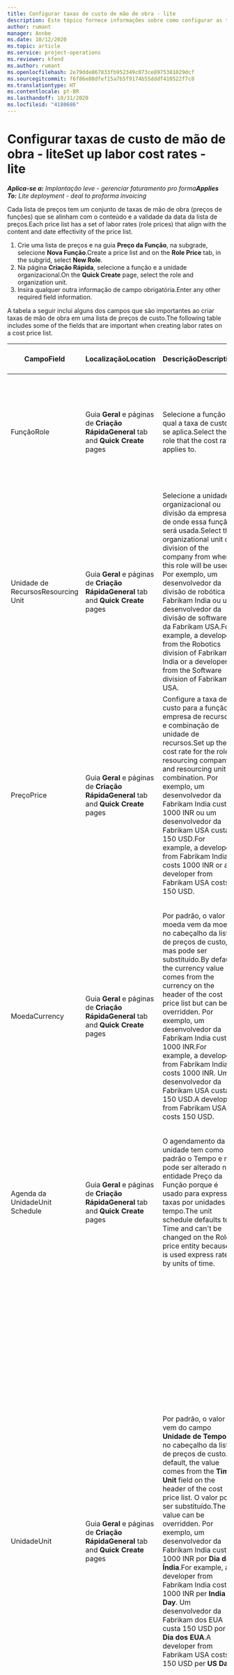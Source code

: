 ```yaml
---
title: Configurar taxas de custo de mão de obra - lite
description: Este tópico fornece informações sobre como configurar as taxas de custo da mão de obra no Project Operations.
author: rumant
manager: Annbe
ms.date: 10/12/2020
ms.topic: article
ms.service: project-operations
ms.reviewer: kfend
ms.author: rumant
ms.openlocfilehash: 2e79dde867833fb952349c073ce8975381029dcf
ms.sourcegitcommit: f6f86e80dfef15a7b5f9174b55dddf410522f7c8
ms.translationtype: HT
ms.contentlocale: pt-BR
ms.lasthandoff: 10/31/2020
ms.locfileid: "4180686"
---
```

# <a name="set-up-labor-cost-rates---lite"></a><span data-ttu-id="0c275-103">Configurar taxas de custo de mão de obra - lite</span><span class="sxs-lookup"><span data-stu-id="0c275-103">Set up labor cost rates - lite</span></span>

<span data-ttu-id="0c275-104">_**Aplica-se a:** Implantação leve - gerenciar faturamento pro forma_</span><span class="sxs-lookup"><span data-stu-id="0c275-104">_**Applies To:** Lite deployment - deal to proforma invoicing_</span></span>

<span data-ttu-id="0c275-105">Cada lista de preços tem um conjunto de taxas de mão de obra (preços de funções) que se alinham com o conteúdo e a validade da data da lista de preços.</span><span class="sxs-lookup"><span data-stu-id="0c275-105">Each price list has a set of labor rates (role prices) that align with the content and date effectivity of the price list.</span></span>

1. <span data-ttu-id="0c275-106">Crie uma lista de preços e na guia **Preço da Função**, na subgrade, selecione **Nova Função**.</span><span class="sxs-lookup"><span data-stu-id="0c275-106">Create a price list and on the **Role Price** tab, in the subgrid, select **New Role**.</span></span>
2. <span data-ttu-id="0c275-107">Na página **Criação Rápida**, selecione a função e a unidade organizacional.</span><span class="sxs-lookup"><span data-stu-id="0c275-107">On the **Quick Create** page, select the role and organization unit.</span></span>
3. <span data-ttu-id="0c275-108">Insira qualquer outra informação de campo obrigatória.</span><span class="sxs-lookup"><span data-stu-id="0c275-108">Enter any other required field information.</span></span>

<span data-ttu-id="0c275-109">A tabela a seguir inclui alguns dos campos que são importantes ao criar taxas de mão de obra em uma lista de preços de custo.</span><span class="sxs-lookup"><span data-stu-id="0c275-109">The following table includes some of the fields that are important when creating labor rates on a cost price list.</span></span>

| <span data-ttu-id="0c275-110">Campo</span><span class="sxs-lookup"><span data-stu-id="0c275-110">Field</span></span> | <span data-ttu-id="0c275-111">Localização</span><span class="sxs-lookup"><span data-stu-id="0c275-111">Location</span></span> | <span data-ttu-id="0c275-112">Descrição</span><span class="sxs-lookup"><span data-stu-id="0c275-112">Description</span></span> | <span data-ttu-id="0c275-113">Impacto a jusante</span><span class="sxs-lookup"><span data-stu-id="0c275-113">Downstream impact</span></span> |
| --- | --- | --- | --- |
| <span data-ttu-id="0c275-114">Função</span><span class="sxs-lookup"><span data-stu-id="0c275-114">Role</span></span> | <span data-ttu-id="0c275-115">Guia **Geral** e páginas de **Criação Rápida**</span><span class="sxs-lookup"><span data-stu-id="0c275-115">**General** tab and **Quick Create** pages</span></span> | <span data-ttu-id="0c275-116">Selecione a função à qual a taxa de custo se aplica.</span><span class="sxs-lookup"><span data-stu-id="0c275-116">Select the role that the cost rate applies to.</span></span> | <span data-ttu-id="0c275-117">A função na estimativa de entrada ou real será comparada com esta linha para padronizar o custo da função.</span><span class="sxs-lookup"><span data-stu-id="0c275-117">The role on the incoming estimate or actual will be matched against this line to default the cost of the role.</span></span> |
| <span data-ttu-id="0c275-118">Unidade de Recursos</span><span class="sxs-lookup"><span data-stu-id="0c275-118">Resourcing Unit</span></span> | <span data-ttu-id="0c275-119">Guia **Geral** e páginas de **Criação Rápida**</span><span class="sxs-lookup"><span data-stu-id="0c275-119">**General** tab and **Quick Create** pages</span></span> | <span data-ttu-id="0c275-120">Selecione a unidade organizacional ou divisão da empresa de onde essa função será usada.</span><span class="sxs-lookup"><span data-stu-id="0c275-120">Select the organizational unit or division of the company from where this role will be used.</span></span> <span data-ttu-id="0c275-121">Por exemplo, um desenvolvedor da divisão de robótica da Fabrikam India ou um desenvolvedor da divisão de software da Fabrikam USA.</span><span class="sxs-lookup"><span data-stu-id="0c275-121">For example, a developer from the Robotics division of Fabrikam India or a developer from the Software division of Fabrikam USA.</span></span> | <span data-ttu-id="0c275-122">A unidade de recursos na estimativa de entrada ou real será comparada com esta linha para definir o custo da função.</span><span class="sxs-lookup"><span data-stu-id="0c275-122">The resourcing unit on the incoming estimate or actual will be matched against this line to default the cost of the role.</span></span> |
| <span data-ttu-id="0c275-123">Preço</span><span class="sxs-lookup"><span data-stu-id="0c275-123">Price</span></span> | <span data-ttu-id="0c275-124">Guia **Geral** e páginas de **Criação Rápida**</span><span class="sxs-lookup"><span data-stu-id="0c275-124">**General** tab and **Quick Create** pages</span></span> | <span data-ttu-id="0c275-125">Configure a taxa de custo para a função, empresa de recursos e combinação de unidade de recursos.</span><span class="sxs-lookup"><span data-stu-id="0c275-125">Set up the cost rate for the role, resourcing company, and resourcing unit combination.</span></span> <span data-ttu-id="0c275-126">Por exemplo, um desenvolvedor da Fabrikam India custa 1000 INR ou um desenvolvedor da Fabrikam USA custa 150 USD.</span><span class="sxs-lookup"><span data-stu-id="0c275-126">For example, a developer from Fabrikam India costs 1000 INR or a developer from Fabrikam USA costs 150 USD.</span></span> | <span data-ttu-id="0c275-127">O preço é a taxa de custo que padroniza o custo por unidade da estimativa de entrada ou linha real para a classe de transação **Hora**.</span><span class="sxs-lookup"><span data-stu-id="0c275-127">The price is the cost rate that defaults on the per unit cost of the incoming estimate or actual line for **Time** transaction class.</span></span> |
| <span data-ttu-id="0c275-128">Moeda</span><span class="sxs-lookup"><span data-stu-id="0c275-128">Currency</span></span> | <span data-ttu-id="0c275-129">Guia **Geral** e páginas de **Criação Rápida**</span><span class="sxs-lookup"><span data-stu-id="0c275-129">**General** tab and **Quick Create** pages</span></span> | <span data-ttu-id="0c275-130">Por padrão, o valor da moeda vem da moeda no cabeçalho da lista de preços de custo, mas pode ser substituído.</span><span class="sxs-lookup"><span data-stu-id="0c275-130">By default, the currency value comes from the currency on the header of the cost price list but can be overridden.</span></span> <span data-ttu-id="0c275-131">Por exemplo, um desenvolvedor da Fabrikam India custa 1000 INR.</span><span class="sxs-lookup"><span data-stu-id="0c275-131">For example, a developer from Fabrikam India costs 1000 INR.</span></span> <span data-ttu-id="0c275-132">Um desenvolvedor da Fabrikam USA custa 150 USD.</span><span class="sxs-lookup"><span data-stu-id="0c275-132">A developer from Fabrikam USA costs 150 USD.</span></span> | <span data-ttu-id="0c275-133">Esta moeda padroniza o custo por unidade da linha de custo real de entrada para a classe de transação **Hora**.</span><span class="sxs-lookup"><span data-stu-id="0c275-133">This currency defaults on the per unit cost of the incoming actual cost line for the **Time** transaction class.</span></span> <span data-ttu-id="0c275-134">Em uma estimativa de projeto, o valor da moeda é convertido para a moeda do projeto e mostrado na exibição em fases da estimativa.</span><span class="sxs-lookup"><span data-stu-id="0c275-134">On a project estimate, the currency value is converted to the project currency and shown on the Time-phased view of the estimate.</span></span> |
| <span data-ttu-id="0c275-135">Agenda da Unidade</span><span class="sxs-lookup"><span data-stu-id="0c275-135">Unit Schedule</span></span> | <span data-ttu-id="0c275-136">Guia **Geral** e páginas de **Criação Rápida**</span><span class="sxs-lookup"><span data-stu-id="0c275-136">**General** tab and **Quick Create** pages</span></span> | <span data-ttu-id="0c275-137">O agendamento da unidade tem como padrão o Tempo e não pode ser alterado na entidade Preço da Função porque é usado para expressar taxas por unidades de tempo.</span><span class="sxs-lookup"><span data-stu-id="0c275-137">The unit schedule defaults to Time and can't be changed on the Role price entity because it is used express rates by units of time.</span></span> | <span data-ttu-id="0c275-138">Não há impacto posterior.</span><span class="sxs-lookup"><span data-stu-id="0c275-138">There is no downstream impact.</span></span> |
| <span data-ttu-id="0c275-139">Unidade</span><span class="sxs-lookup"><span data-stu-id="0c275-139">Unit</span></span> | <span data-ttu-id="0c275-140">Guia **Geral** e páginas de **Criação Rápida**</span><span class="sxs-lookup"><span data-stu-id="0c275-140">**General** tab and **Quick Create** pages</span></span> | <span data-ttu-id="0c275-141">Por padrão, o valor vem do campo **Unidade de Tempo** no cabeçalho da lista de preços de custo.</span><span class="sxs-lookup"><span data-stu-id="0c275-141">By default, the value comes from the **Time Unit** field on the header of the cost price list.</span></span> <span data-ttu-id="0c275-142">O valor pode ser substituído.</span><span class="sxs-lookup"><span data-stu-id="0c275-142">The value can be overridden.</span></span> <span data-ttu-id="0c275-143">Por exemplo, um desenvolvedor da Fabrikam India custa 1000 INR por **Dia da Índia**.</span><span class="sxs-lookup"><span data-stu-id="0c275-143">For example, a developer from Fabrikam India costs 1000 INR per **India Day**.</span></span> <span data-ttu-id="0c275-144">Um desenvolvedor da Fabrikam dos EUA custa 150 USD por **Dia dos EUA**.</span><span class="sxs-lookup"><span data-stu-id="0c275-144">A developer from Fabrikam USA costs 150 USD per **US Day**.</span></span> | <span data-ttu-id="0c275-145">O sistema usa o sistema de unidades e conversão em unidades básicas para calcular um custo por unidade para calcular o preço padrão por unidade em uma estimativa de entrada ou linha real.</span><span class="sxs-lookup"><span data-stu-id="0c275-145">The system uses the system of units and conversion in base units to compute a per unit cost to calculate the default price per unit on an incoming estimate or actual line.</span></span> <span data-ttu-id="0c275-146">Por exemplo, uma estimativa é de 10 **Dias da Índia** de trabalho para um desenvolvedor da Índia, e a unidade **Dia da Índia** é definida como 10 horas.</span><span class="sxs-lookup"><span data-stu-id="0c275-146">For example, an estimate is for 10 **India Days** worth of work for a developer from India, and the unit, **India Day** is defined as 10 hours.</span></span> <span data-ttu-id="0c275-147">Ao calcular o custo dessa linha de estimativa, o aplicativo calcula o custo unitário na estimativa como: 1000 INR/10 horas = 100 INR por hora que é convertido em USD e mostrado como o custo unitário na página **Estimativas do Projeto**.</span><span class="sxs-lookup"><span data-stu-id="0c275-147">When costing that estimate line, the application calculates the unit cost on the estimate as: 1000 INR/ 10 hours = 100 INR per hour, which is converted into USD and shown as the unit cost on the **Project Estimates** page.</span></span> |

## <a name="transfer-pricing-and-costs-for-resources-outside-of-your-division-or-legal-entity"></a><span data-ttu-id="0c275-148">Transferência de preços e custos para recursos fora de sua divisão ou entidade legal</span><span class="sxs-lookup"><span data-stu-id="0c275-148">Transfer pricing and costs for resources outside of your division or legal entity</span></span>

<span data-ttu-id="0c275-149">Em empresas baseadas em projetos, é comum usar funcionários de diferentes entidades legais ou divisões nos projetos.</span><span class="sxs-lookup"><span data-stu-id="0c275-149">In project-based companies, it's common to use employees from different legal entities or divisions on projects.</span></span> <span data-ttu-id="0c275-150">Um projeto pode ser executado por uma entidade legal, mas os funcionários ou consultores que trabalham no projeto podem vir da mesma entidade legal ou de uma diferente, ou pode haver uma combinação de ambas.</span><span class="sxs-lookup"><span data-stu-id="0c275-150">A project can be executed by one legal entity, but the employees or consultants that work on the project could come from the same legal entity or from a different one, or there may be a combination of both.</span></span> <span data-ttu-id="0c275-151">No Dynamics 365 Project Operations, a entidade legal que possui a entrega do projeto é a **Empresa Proprietária** e a divisão que possui a entrega é a **Unidade de Contratação**.</span><span class="sxs-lookup"><span data-stu-id="0c275-151">In Dynamics 365 Project Operations, the legal entity that owns the delivery of the project is the **Owning Company** and the division that owns the delivery is the **Contracting Unit**.</span></span> <span data-ttu-id="0c275-152">Outras entidades legais que fornecem recursos são as **Empresas de Recursos** e as divisões que fornecem recursos são as **Unidades de recurso**.</span><span class="sxs-lookup"><span data-stu-id="0c275-152">Other legal entities that provide resources are the **Resourcing companies** and divisions that provide resources are the **Resourcing Units**.</span></span> <span data-ttu-id="0c275-153">Na maioria dos países/regiões, as empresas são obrigadas a garantir que a entidade legal ou divisão que fornece recursos cobra da empresa proprietária e da unidade contratante pelo uso dos recursos.</span><span class="sxs-lookup"><span data-stu-id="0c275-153">In most countries, companies are required to ensure that the resourcing legal entity or division, charge the owning company and the contracting unit for the use of resources.</span></span>

<span data-ttu-id="0c275-154">Por exemplo, a empresa Fabrikam deve garantir que a Fabrikam India-Robotics negociou uma tabela de preços de custo com a Fabrikam US-Robotics ou Fabrikam UK-Robotics.</span><span class="sxs-lookup"><span data-stu-id="0c275-154">For example, the Fabrikam corporation must ensure that Fabrikam India-Robotics has a negotiated a cost rate card with Fabrikam US-Robotics or Fabrikam UK-Robotics.</span></span>

<span data-ttu-id="0c275-155">Um desenvolvedor da Fabrikam India-Robotic cobra US$ 100 quando emprestado à Fabrikam US-Robotics e US$ 150 quando emprestado à Fabrikam U-Robotics.</span><span class="sxs-lookup"><span data-stu-id="0c275-155">A developer from Fabrikam India-Robotic charges $100 when lent to Fabrikam US-Robotics and $150 when lent to Fabrikam U-Robotics.</span></span>

### <a name="set-up-costs-for-outside-resources"></a><span data-ttu-id="0c275-156">Configurar custos para recursos externos</span><span class="sxs-lookup"><span data-stu-id="0c275-156">Set up costs for outside resources</span></span>

1. <span data-ttu-id="0c275-157">Crie uma lista de preços de custo chamada *Taxas de custo da Fabrikam US-Robotics* e defina um intervalo de data efetiva.</span><span class="sxs-lookup"><span data-stu-id="0c275-157">Create a cost price list called, *Fabrikam US-Robotics cost rates* and set a date effective range.</span></span>
2. <span data-ttu-id="0c275-158">Na lista de preços de custo, configure as taxas usando as informações da tabela a seguir.</span><span class="sxs-lookup"><span data-stu-id="0c275-158">In the cost price list, set up rates using information from the following table.</span></span> 

| <span data-ttu-id="0c275-159">Função</span><span class="sxs-lookup"><span data-stu-id="0c275-159">Role</span></span> | <span data-ttu-id="0c275-160">Empresa de Recursos</span><span class="sxs-lookup"><span data-stu-id="0c275-160">Resourcing Company</span></span> | <span data-ttu-id="0c275-161">Unidade de Recursos</span><span class="sxs-lookup"><span data-stu-id="0c275-161">Resourcing Unit</span></span> | <span data-ttu-id="0c275-162">Taxa de custo</span><span class="sxs-lookup"><span data-stu-id="0c275-162">Cost rate</span></span> |
| --- | --- | --- | --- |
| <span data-ttu-id="0c275-163">Developer</span><span class="sxs-lookup"><span data-stu-id="0c275-163">Developer</span></span> | <span data-ttu-id="0c275-164">Fabrikam India</span><span class="sxs-lookup"><span data-stu-id="0c275-164">Fabrikam India</span></span> | <span data-ttu-id="0c275-165">Fabrikam India-Robotics</span><span class="sxs-lookup"><span data-stu-id="0c275-165">Fabrikam India-Robotics</span></span> | <span data-ttu-id="0c275-166">US$ 100</span><span class="sxs-lookup"><span data-stu-id="0c275-166">$100</span></span> |
| <span data-ttu-id="0c275-167">Developer</span><span class="sxs-lookup"><span data-stu-id="0c275-167">Developer</span></span> | <span data-ttu-id="0c275-168">Fabrikam Philippines</span><span class="sxs-lookup"><span data-stu-id="0c275-168">Fabrikam Philippines</span></span> | <span data-ttu-id="0c275-169">Fabrikam Philippines-Robotics</span><span class="sxs-lookup"><span data-stu-id="0c275-169">Fabrikam Philippines-Robotics</span></span> | <span data-ttu-id="0c275-170">US$ 90</span><span class="sxs-lookup"><span data-stu-id="0c275-170">$90</span></span> |
| <span data-ttu-id="0c275-171">Developer</span><span class="sxs-lookup"><span data-stu-id="0c275-171">Developer</span></span> | <span data-ttu-id="0c275-172">Fabrikam US</span><span class="sxs-lookup"><span data-stu-id="0c275-172">Fabrikam US</span></span> | <span data-ttu-id="0c275-173">Fabrikam US-Robotics</span><span class="sxs-lookup"><span data-stu-id="0c275-173">Fabrikam US-Robotics</span></span> | <span data-ttu-id="0c275-174">US$ 150</span><span class="sxs-lookup"><span data-stu-id="0c275-174">$150</span></span> |

3. <span data-ttu-id="0c275-175">Anexe esta lista de preços de custo à unidade organizacional Fabrikam US-Robotics.</span><span class="sxs-lookup"><span data-stu-id="0c275-175">Attach this cost price list to the Fabrikam US-Robotics organization unit.</span></span>

### <a name="set-up-transfer-pricing-for-a-resource-in-the-appropriate-currency"></a><span data-ttu-id="0c275-176">Configurar os preços de transferência para um recurso na moeda apropriada</span><span class="sxs-lookup"><span data-stu-id="0c275-176">Set up transfer pricing for a resource in the appropriate currency</span></span> 

<span data-ttu-id="0c275-177">No Project Operations, o preço dos recursos pode ser definido em qualquer moeda.</span><span class="sxs-lookup"><span data-stu-id="0c275-177">In Project Operations, resource pricing can be set up in any currency.</span></span> <span data-ttu-id="0c275-178">A moeda é padronizada como a que está no cabeçalho da lista de preços, mas pode ser alterada.</span><span class="sxs-lookup"><span data-stu-id="0c275-178">The currency defaults to what is on the price list header, but can be changed.</span></span>

<span data-ttu-id="0c275-179">Usando o exemplo para definir o preço de transferência, as informações podem ser alteradas para:</span><span class="sxs-lookup"><span data-stu-id="0c275-179">Using the example for transfer price setup, the information could be changed to:</span></span>

<span data-ttu-id="0c275-180">A empresa Fabrikam deve garantir que a Fabrikam India-Robotics tenha uma taxa de custo negociada com a Fabrikam US-Robotics ou Fabrikam UK-Robotics.</span><span class="sxs-lookup"><span data-stu-id="0c275-180">Fabrikam corporation must ensure that Fabrikam India-Robotics has a negotiated a cost rate with Fabrikam US-Robotics or Fabrikam UK-Robotics.</span></span>

<span data-ttu-id="0c275-181">Um desenvolvedor da Fabrikam India-Robotics custa 5.000 INR quando emprestado à Fabrikam US-Robotics e 5.500 INR quando emprestado à Fabrikam UK-Robotics.</span><span class="sxs-lookup"><span data-stu-id="0c275-181">A developer from Fabrikam India-Robotics costs 5000 INR when lent to Fabrikam US-Robotics and 5500 INR when lent to Fabrikam UK-Robotics.</span></span>

<span data-ttu-id="0c275-182">Na lista de preços de custo da Fabrikam US-Robotics, as taxas de custo podem ser expressas como:</span><span class="sxs-lookup"><span data-stu-id="0c275-182">In the cost price list for Fabrikam US-Robotics, cost rates can be expressed as:</span></span>

| <span data-ttu-id="0c275-183">Função</span><span class="sxs-lookup"><span data-stu-id="0c275-183">Role</span></span> | <span data-ttu-id="0c275-184">Empresa de Recursos</span><span class="sxs-lookup"><span data-stu-id="0c275-184">Resourcing Company</span></span> | <span data-ttu-id="0c275-185">Custo</span><span class="sxs-lookup"><span data-stu-id="0c275-185">Cost</span></span> |
| --- | --- | --- |
| <span data-ttu-id="0c275-186">Developer</span><span class="sxs-lookup"><span data-stu-id="0c275-186">Developer</span></span> | <span data-ttu-id="0c275-187">Fabrikam India</span><span class="sxs-lookup"><span data-stu-id="0c275-187">Fabrikam India</span></span> | <span data-ttu-id="0c275-188">5.000 INR</span><span class="sxs-lookup"><span data-stu-id="0c275-188">5000 INR</span></span> |
| <span data-ttu-id="0c275-189">Developer</span><span class="sxs-lookup"><span data-stu-id="0c275-189">Developer</span></span> | <span data-ttu-id="0c275-190">Fabrikam US</span><span class="sxs-lookup"><span data-stu-id="0c275-190">Fabrikam US</span></span> | <span data-ttu-id="0c275-191">115 USD</span><span class="sxs-lookup"><span data-stu-id="0c275-191">115 USD</span></span> |

<span data-ttu-id="0c275-192">Na lista de preços de custo da Fabrikam UK-Robotics, as taxas de custo podem ser expressas como:</span><span class="sxs-lookup"><span data-stu-id="0c275-192">In the cost price list for Fabrikam UK-Robotics, cost rates can be expressed below:</span></span>

| <span data-ttu-id="0c275-193">Função</span><span class="sxs-lookup"><span data-stu-id="0c275-193">Role</span></span> | <span data-ttu-id="0c275-194">Empresa de recursos</span><span class="sxs-lookup"><span data-stu-id="0c275-194">Resourcing company</span></span> | <span data-ttu-id="0c275-195">Custo</span><span class="sxs-lookup"><span data-stu-id="0c275-195">Cost</span></span> |
| --- | --- | --- |
| <span data-ttu-id="0c275-196">Developer</span><span class="sxs-lookup"><span data-stu-id="0c275-196">Developer</span></span> | <span data-ttu-id="0c275-197">Fabrikam India</span><span class="sxs-lookup"><span data-stu-id="0c275-197">Fabrikam India</span></span> | <span data-ttu-id="0c275-198">5.500 INR</span><span class="sxs-lookup"><span data-stu-id="0c275-198">5500 INR</span></span> |
| <span data-ttu-id="0c275-199">Developer</span><span class="sxs-lookup"><span data-stu-id="0c275-199">Developer</span></span> | <span data-ttu-id="0c275-200">Fabrikam UK</span><span class="sxs-lookup"><span data-stu-id="0c275-200">Fabrikam UK</span></span> | <span data-ttu-id="0c275-201">115 GBP</span><span class="sxs-lookup"><span data-stu-id="0c275-201">115 GBP</span></span> |

<span data-ttu-id="0c275-202">A lista de preços de custo pode fornecer taxas de mão de obra em várias moedas.</span><span class="sxs-lookup"><span data-stu-id="0c275-202">The cost price list can provide labor rates in multiple currencies.</span></span> <span data-ttu-id="0c275-203">Ao gerar uma estimativa de custo do projeto, o Project Operations vai converter essas taxas de custo na moeda do projeto e exibi-las ao usuário.</span><span class="sxs-lookup"><span data-stu-id="0c275-203">When generating a cost estimate on the project, Project Operations will convert these cost rates into the project currency and display it to the user.</span></span> <span data-ttu-id="0c275-204">Quando uma entrada de hora é aprovada e um custo real é criado, o custo real é calculado na moeda dessa linha de preço de função correspondente na lista de preços de custo.</span><span class="sxs-lookup"><span data-stu-id="0c275-204">When a time entry is approved and a cost actual is created, the cost actual is priced in the currency of that matching role price line on the cost price list.</span></span> <span data-ttu-id="0c275-205">Os custos reais por hora em um único projeto podem ser registrados em várias moedas.</span><span class="sxs-lookup"><span data-stu-id="0c275-205">Cost actuals for time on a single project can be recorded in multiple currencies.</span></span> <span data-ttu-id="0c275-206">No entanto, ao acumular ou resumir os custos reais de mão de obra no nível do projeto, o Project Operations vai converter todos os valores de custo de mão de obra na moeda do projeto, que o usuário pode visualizar.</span><span class="sxs-lookup"><span data-stu-id="0c275-206">However, when rolling up or summarizing the actual labor costs at the project level, Project Operations will convert all labor cost amounts into the project currency that the user can view.</span></span>
